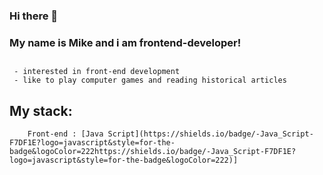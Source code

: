 ### Hi there 👋

### My name is Mike and i am frontend-developer!
## 
     - interested in front-end development
     - like to play computer games and reading historical articles
##      
##    My stack:
        Front-end : [Java Script](https://shields.io/badge/-Java_Script-F7DF1E?logo=javascript&style=for-the-badge&logoColor=222https://shields.io/badge/-Java_Script-F7DF1E?logo=javascript&style=for-the-badge&logoColor=222)]
